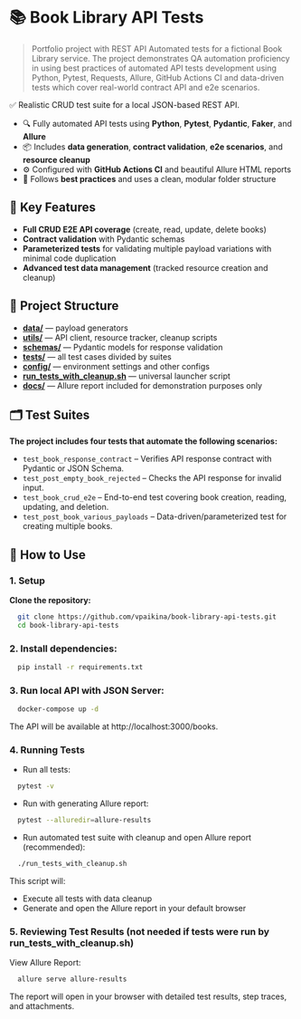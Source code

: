 # 📚 Book Library API Tests
> Portfolio project with REST API Automated tests for a fictional Book Library service.
The project demonstrates QA automation proficiency in using best practices of automated API tests development using Python, Pytest, Requests, Allure, GitHub Actions CI and data-driven tests which cover real-world contract API and e2e scenarios.

✅ Realistic CRUD test suite for a local JSON-based REST API.

- 🔍 Fully automated API tests using **Python**, **Pytest**, **Pydantic**, **Faker**, and **Allure**
- 📦 Includes **data generation**, **contract validation**, **e2e scenarios**, and **resource cleanup**
- ⚙️ Configured with **GitHub Actions CI** and beautiful Allure HTML reports
- 📘 Follows **best practices** and uses a clean, modular folder structure


## 🚀 Key Features

- **Full CRUD E2E API coverage** (create, read, update, delete books)
- **Contract validation** with Pydantic schemas
- **Parameterized tests** for validating multiple payload variations with minimal code duplication 
- **Advanced test data management** (tracked resource creation and cleanup)


## 📁 Project Structure

- [**data/**](./data) — payload generators  
- [**utils/**](./utils) — API client, resource tracker, cleanup scripts  
- [**schemas/**](./schemas) — Pydantic models for response validation  
- [**tests/**](./tests) — all test cases divided by suites  
- [**config/**](./config) — environment settings and other configs 
- [**run_tests_with_cleanup.sh**](./run_tests_with_cleanup.sh) — universal launcher script
- [**docs/**](./docs) — Allure report included for demonstration purposes only

## 🗂️ Test Suites
**The project includes four tests that automate the following scenarios:**
  - `test_book_response_contract` – Verifies API response contract with Pydantic or JSON Schema.
  - `test_post_empty_book_rejected` – Checks the API response for invalid input.
  - `test_book_crud_e2e` – End-to-end test covering book creation, reading, updating, and deletion.
  - `test_post_book_various_payloads` – Data-driven/parameterized test for creating multiple books.

## 📘 How to Use 

### 1. **Setup**
**Clone the repository:**
```bash
  git clone https://github.com/vpaikina/book-library-api-tests.git
  cd book-library-api-tests
```

### 2. **Install dependencies:**
```bash
  pip install -r requirements.txt
```

### 3. **Run local API with JSON Server:**
```bash
  docker-compose up -d
```
The API will be available at http://localhost:3000/books.

### 4. Running Tests
- Run all tests:
```bash
  pytest -v
```
- Run with generating Allure report:
```bash
  pytest --alluredir=allure-results
```
- Run automated test suite with cleanup and open Allure report (recommended):

```bash
  ./run_tests_with_cleanup.sh
```
This script will:
- Execute all tests with data cleanup
- Generate and open the Allure report in your default browser 

### 5. Reviewing Test Results (not needed if tests were run by run_tests_with_cleanup.sh)
View Allure Report:
```bash
  allure serve allure-results
```
The report will open in your browser with detailed test results, step traces, and attachments.

